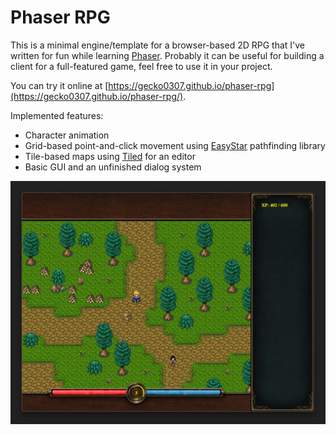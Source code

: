 # Phaser RPG
This is a minimal engine/template for a browser-based 2D RPG that I've written for fun while learning [Phaser](https://phaser.io/). Probably it can be useful for building a client for a full-featured game, feel free to use it in your project.

You can try it online at [https://gecko0307.github.io/phaser-rpg](https://gecko0307.github.io/phaser-rpg/).

Implemented features:
* Character animation
* Grid-based point-and-click movement using [EasyStar](https://www.easystarjs.com/) pathfinding library
* Tile-based maps using [Tiled](https://www.mapeditor.org) for an editor
* Basic GUI and an unfinished dialog system

[![Screenshot](screenshot.jpg)](screenshot.jpg)
